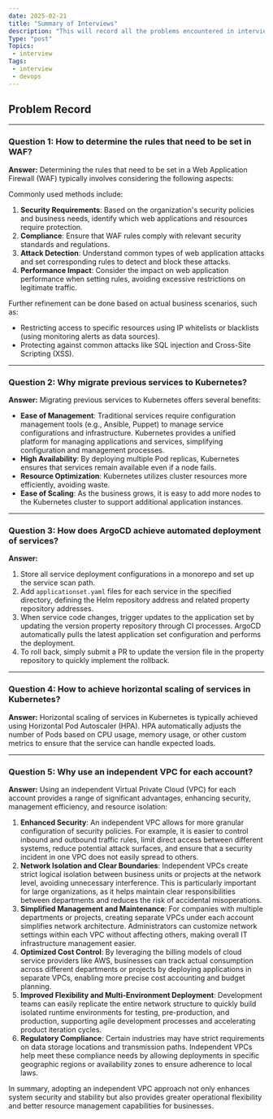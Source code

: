 ```yaml
---
date: 2025-02-21
title: "Summary of Interviews"
description: "This will record all the problems encountered in interviews."
Type: "post"
Topics:
 - interview
Tags:
 - interview
 - devops 
---
```


## Problem Record

---

### Question 1: How to determine the rules that need to be set in WAF?

**Answer:** Determining the rules that need to be set in a Web Application Firewall (WAF) typically involves considering the following aspects:

Commonly used methods include:

1. **Security Requirements**: Based on the organization's security policies and business needs, identify which web applications and resources require protection.
2. **Compliance**: Ensure that WAF rules comply with relevant security standards and regulations.
3. **Attack Detection**: Understand common types of web application attacks and set corresponding rules to detect and block these attacks.
4. **Performance Impact**: Consider the impact on web application performance when setting rules, avoiding excessive restrictions on legitimate traffic.

Further refinement can be done based on actual business scenarios, such as:
- Restricting access to specific resources using IP whitelists or blacklists (using monitoring alerts as data sources).
- Protecting against common attacks like SQL injection and Cross-Site Scripting (XSS).

---

### Question 2: Why migrate previous services to Kubernetes?

**Answer:** Migrating previous services to Kubernetes offers several benefits:

- **Ease of Management**: Traditional services require configuration management tools (e.g., Ansible, Puppet) to manage service configurations and infrastructure. Kubernetes provides a unified platform for managing applications and services, simplifying configuration and management processes.
- **High Availability**: By deploying multiple Pod replicas, Kubernetes ensures that services remain available even if a node fails.
- **Resource Optimization**: Kubernetes utilizes cluster resources more efficiently, avoiding waste.
- **Ease of Scaling**: As the business grows, it is easy to add more nodes to the Kubernetes cluster to support additional application instances.

---

### Question 3: How does ArgoCD achieve automated deployment of services?

**Answer:**
1. Store all service deployment configurations in a monorepo and set up the service scan path.
2. Add `applicationset.yaml` files for each service in the specified directory, defining the Helm repository address and related property repository addresses.
3. When service code changes, trigger updates to the application set by updating the version property repository through CI processes. ArgoCD automatically pulls the latest application set configuration and performs the deployment.
4. To roll back, simply submit a PR to update the version file in the property repository to quickly implement the rollback.

---

### Question 4: How to achieve horizontal scaling of services in Kubernetes?

**Answer:** Horizontal scaling of services in Kubernetes is typically achieved using Horizontal Pod Autoscaler (HPA). HPA automatically adjusts the number of Pods based on CPU usage, memory usage, or other custom metrics to ensure that the service can handle expected loads.

---

### Question 5: Why use an independent VPC for each account?

**Answer:** Using an independent Virtual Private Cloud (VPC) for each account provides a range of significant advantages, enhancing security, management efficiency, and resource isolation:

1. **Enhanced Security**: An independent VPC allows for more granular configuration of security policies. For example, it is easier to control inbound and outbound traffic rules, limit direct access between different systems, reduce potential attack surfaces, and ensure that a security incident in one VPC does not easily spread to others.
2. **Network Isolation and Clear Boundaries**: Independent VPCs create strict logical isolation between business units or projects at the network level, avoiding unnecessary interference. This is particularly important for large organizations, as it helps maintain clear responsibilities between departments and reduces the risk of accidental misoperations.
3. **Simplified Management and Maintenance**: For companies with multiple departments or projects, creating separate VPCs under each account simplifies network architecture. Administrators can customize network settings within each VPC without affecting others, making overall IT infrastructure management easier.
4. **Optimized Cost Control**: By leveraging the billing models of cloud service providers like AWS, businesses can track actual consumption across different departments or projects by deploying applications in separate VPCs, enabling more precise cost accounting and budget planning.
5. **Improved Flexibility and Multi-Environment Deployment**: Development teams can easily replicate the entire network structure to quickly build isolated runtime environments for testing, pre-production, and production, supporting agile development processes and accelerating product iteration cycles.
6. **Regulatory Compliance**: Certain industries may have strict requirements on data storage locations and transmission paths. Independent VPCs help meet these compliance needs by allowing deployments in specific geographic regions or availability zones to ensure adherence to local laws.

In summary, adopting an independent VPC approach not only enhances system security and stability but also provides greater operational flexibility and better resource management capabilities for businesses.
